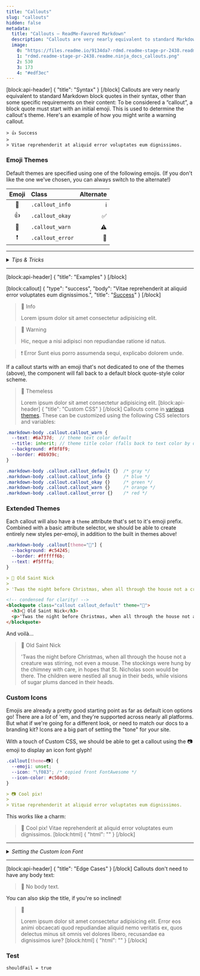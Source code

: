 ```yaml
---
title: "Callouts"
slug: "callouts"
hidden: false
metadata: 
  title: "Callouts — ReadMe-Favored Markdown"
  description: "Callouts are very nearly equivalent to standard Markdown block quotes in their syntax, other than some specific requirements on their content: To be considered a “callout”, a block quote must start with an initial emoji, which is used to determine the callout's theme."
  image: 
    0: "https://files.readme.io/9134da7-rdmd.readme-stage-pr-2438.readme.ninja_docs_callouts.png"
    1: "rdmd.readme-stage-pr-2438.readme.ninja_docs_callouts.png"
    2: 530
    3: 173
    4: "#edf3ec"
---
```


[block:api-header]
{
  "title": "Syntax"
}
[/block]
Callouts are very nearly equivalent to standard Markdown block quotes in their syntax, other than some specific requirements on their content: To be considered a “callout”, a block quote must start with an initial emoji. This is used to determine the callout's theme. Here's an example of how you might write a warning callout.

    > 👍 Success
    > 
    > Vitae reprehenderit at aliquid error voluptates eum dignissimos.

### Emoji Themes

Default themes are specified using one of the following emojis. (If you don't like the one we've chosen, you can always switch to the alternate!)

| Emoji | Class | Alternate |
|:-----:|:--------|-------------:|
| 📘 | `.callout_info` | ℹ️ |
| 👍 | `.callout_okay` | ✅ |
| 🚧 | `.callout_warn` | ⚠️ |
| ❗️ | `.callout_error` | 🛑 |

<hr>
<details><summary><em>Tips & Tricks </em></summary><br>

If you have a block quote that starts with an initial emoji which *should not* be rendered as a ReadMe callout, just bold the emoji. It's a bit of a hack for sure, but it's easy enough, and hey: it works! So this:

    > **👋** Lorem ipsum dolor sit amet consectetur adipisicing elit.

Renders to a plain ol' block quote:

> **👋** Lorem ipsum dolor sit amet consectetur adipisicing elit.

</details><hr>
[block:api-header]
{
  "title": "Examples"
}
[/block]

[block:callout]
{
  "type": "success",
  "body": "Vitae reprehenderit at aliquid error voluptates eum dignissimos.",
  "title": "[Success](#edge-cases)"
}
[/block]
> 📘 Info
> 
> Lorem ipsum dolor sit amet consectetur adipisicing elit.

> 🚧 Warning
> 
> Hic,  neque a nisi adipisci non repudiandae ratione id natus.

> ❗️ Error
> Sunt eius porro assumenda sequi, explicabo dolorem unde.

If a callout starts with an emoji that's not dedicated to one of the themes (above), the component will fall back to a default block quote-style color scheme.

> 🥇 Themeless
>
> Lorem ipsum dolor sit amet consectetur adipisicing elit.
[block:api-header]
{
  "title": "Custom CSS"
}
[/block]
Callouts come in [various themes](#section--examples-). These can be customized using the following CSS selectors and variables:


```scss CSS Variables
.markdown-body .callout.callout_warn {
  --text: #6a737d;  // theme text color default
  --title: inherit; // theme title color (falls back to text color by default)
  --background: #f8f8f9;
  --border: #8b939c;
}
```
```scss Theme Selectors
.markdown-body .callout.callout_default {}  /* gray */
.markdown-body .callout.callout_info {}     /* blue */
.markdown-body .callout.callout_okay {}     /* green */
.markdown-body .callout.callout_warn {}     /* orange */
.markdown-body .callout.callout_error {}    /* red */
```

### Extended Themes

Each callout will also have a `theme` attribute that's set to it's emoji prefix. Combined with a basic attribute selector, we should be able to create entirely new styles per-emoji, in addition to the built in themes above!

```css Custom CSS
.markdown-body .callout[theme="🎅"] {
  --background: #c54245;
  --border: #ffffff6b;
  --text: #f5fffa;
}
```
```markdown Markdown Syntax
> 🎅 Old Saint Nick
>
> 'Twas the night before Christmas, when all through the house not a creature was stirring, not even a mouse. The stockings were hung by the chimney with care, in hopes that St. Nicholas soon would be there. The children were nestled all snug in their beds, while visions of sugar plums danced in their heads.
```
```html Generated HTML
<!-- condensed for clarity! -->
<blockquote class="callout callout_default" theme="🎅">
  <h3>🎅 Old Saint Nick</h3>
  <p>'Twas the night before Christmas, when all through the house not a creature was stirring, not even a mouse. The stockings were hung by the chimney with care, in hopes that St. Nicholas soon would be there. The children were nestled all snug in their beds, while visions of sugar plums danced in their heads.</p>
</blockquote>
```

And voilà...

> 🎅 Old Saint Nick
>
> 'Twas the night before Christmas, when all through the house not a creature was stirring, not even a mouse. The stockings were hung by the chimney with care, in hopes that St. Nicholas soon would be there. The children were nestled all snug in their beds, while visions of sugar plums danced in their heads.

### Custom Icons

Emojis are already a pretty good starting point as far as default icon options go! There are a *lot* of 'em, and they're supported across nearly all platforms. But what if we're going for a different look, or need to match our docs to a branding kit? Icons are a big part of setting the "tone" for your site.

With a touch of Custom CSS, we should be able to get a callout using the 📷 emoji to display an icon font glyph!

```css Custom CSS
.callout[theme=📷] {
  --emoji: unset;
  --icon: "\f083"; /* copied front FontAwesome */
  --icon-color: #c50a50;
}
```
``` Markdown Syntax
> 📷 Cool pix!
>
> Vitae reprehenderit at aliquid error voluptates eum dignissimos.
```

This works like a charm:

<div id="my-theme">

> 📸 Cool pix!
> Vitae reprehenderit at aliquid error voluptates eum dignissimos.
[block:html]
{
  "html": "<style>\n  #my-theme .callout[theme=📸] {\n    --emoji: unset;\n    --icon: \"\";\n  }\n  #my-theme .callout[theme=📷],\n  #my-theme .callout[theme=📸] {\n    --icon-color: #c50a50;\n    --border: var(--icon-color);\n    --title: var(--icon-color);\n  }\n  summary {\n    outline: none;\n    user-select: none;\n  }\n</style>"
}
[/block]
</div>

<hr><details><summary><em>Setting the Custom Icon Font</em></summary><br>

The custom icon font defaults to `FontAwesome`, but you can use any font family available on the page by setting the `--icon-font` variable!

```css
.callout[theme=📷] {
  --icon-font-family: FontAwesome; /* copied from https://fontawesome.com/v4.7.0/icon/camera-retro */
}
```

</details><hr>
[block:api-header]
{
  "title": "Edge Cases"
}
[/block]
Callouts don't need to have any body text:

> 🥇  No body text.

You can also skip the title, if you're so inclined!

> 🥈  
> 
> Lorem ipsum dolor sit amet consectetur adipisicing elit. Error eos animi obcaecati quod repudiandae aliquid nemo veritatis ex, quos delectus minus sit omnis vel dolores libero, recusandae ea dignissimos iure?
[block:html]
{
  "html": "<style>\n.markdown-body .callout[theme=\"🎅\"] {\n  --background: #c50a4f;\n  --border: #ffffff6b;\n  --text: #f5fffa;\n}\n</style>"
}
[/block]

### Test

```
shouldFail = true
```
